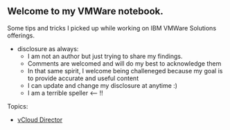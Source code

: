 ## Welcome to my VMWare notebook.

Some tips and tricks I picked up while working on IBM VMWare Solutions offerings.


- disclosure as always:
  - I am not an author but just trying to share my findings.
  - Comments are welcomed and will do my best to acknowledge them
  - In that same spirit, I welcome being challeneged because my goal is to provide accurate and useful content
  - I can update and change my disclosure at anytime :)
  - I am a terrible speller <-- !!


Topics:
- [vCloud Director](vcd/index.md)
